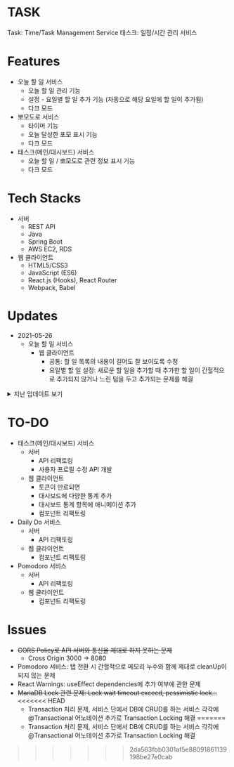 # TASK
Task: Time/Task Management Service
태스크: 일정/시간 관리 서비스

# Features
+ 오늘 할 일 서비스
    + 오늘 할 일 관리 기능
    + 설정 - 요일별 할 일 추가 기능 (자동으로 해당 요일에 할 일이 추가됨)
    + 다크 모드
+ 뽀모도로 서비스
    + 타이머 기능
    + 오늘 달성한 포모 표시 기능
    + 다크 모드    
+ 태스크(메인/대시보드) 서비스
    + 오늘 할 일 / 뽀모도로 관련 정보 표시 기능
    + 다크 모드 


# Tech Stacks
+ 서버
    + REST API
    + Java
    + Spring Boot
    + AWS EC2, RDS
+ 웹 클라이언트
    + HTML5/CSS3
    + JavaScript (ES6)
    + React.js (Hooks), React Router
    + Webpack, Babel
    
# Updates
+ 2021-05-26
    + 오늘 할 일 서비스
        + 웹 클라이언트
            + 공통: 할 일 목록의 내용이 길어도 잘 보이도록 수정
            + 요일별 할 일 설정: 새로운 할 일을 추가할 때 추가한 할 일이 간헐적으로 추가되지 않거나 느린 텀을 두고 추가되는 문제를 해결


<details><summary>지난 업데이트 보기</summary>
<p>

+ 2021-05-25
    + 태스크(메인/대시보드) 서비스, 오늘 할 일 서비스, 뽀모도로 서비스
        + 서버
            + DB: 뽀모도로 DB 수정 및 관련 서비스, API, DTO 수정 완료
            + 버그: todayFetch 함수에서 오늘 할 일 서비스의 갱신 시간만으로 오늘 할 일 서비스, 뽀모도로 서비스 둘 다 업데이트하던 문제 해결
        + 웹 클라이언트
            + 대시보드: 지금까지 한 총 뽀모 표시 기능 추가
            + 모든 서비스: 로그인 후 1시간이 지난 뒤 특정 작업을 수행하려고 하면 자동으로 로그아웃되고 로그인 페이지로 이동하는 기능 구현 (구글 토큰 유효기간: 1시간)
            + 버그
                + 대시보드 서비스: 로그아웃 버튼을 눌러도 제대로 로그아웃되어 로그인 페이지로 이동하지 않던 문제 해결
                + 뽀모도로 서비스: 
                    + 타이머가 끝나고 다시 타이머 시작 버튼이 다시 활성화 되지 않던 문제 해결
                    + 타이머가 끝나고 다시 초기 상태로 돌아갈 때, 초 단위 표시가 제대로 표시되지 않던 문제 해결 

+ 2021-05-24
    + 오늘 할 일 서비스, 뽀모도로 서비스
        + 서버
            + 다음날 오전 6시 이후에 뽀모도로 서비스에 접속하면 어제 했던 뽀모 초기화 및 최고 뽀모 기록 갱신 기능 구현
            + 다음날 오전 6시 이후에 오늘 할 일 서비스에 접속하면 어제 한 할 일 리스트 삭제 및 설정한 오늘 요일에 해당하는 할 일 리스트로 갱신하는 기능 구현

+ 2021-05-23 - 서비스 시작
    + 태스크(메인/대시보드) 서비스, 오늘 할 일 서비스, 뽀모도로 서비스
        + 서버
            + 태스크(메인/대시보드) 서비스, 오늘 할 일 서비스, 뽀모도로 서비스의 모든 기능 정상 작동 확인 완료
        + 웹 클라이언트
            + 페이지를 리로딩하면 404 에러가 뜨는 문제를 해결 (HashRouter)
            + 오늘 할 일 서비스에서 요일을 서로 다르게 저장하고 사용하고 있었던 문제를 해결

+ 2021-05-22
    + 태스크(메인/대시보드) 서비스, 오늘 할 일 서비스, 뽀모도로 서비스
        + 서버
            + AWS EC2 서버 환경 구축, RDS 데이베이스 구축 및 EC2-RDS 연결
            + EC2 서버 환경에 배포 스크립트 생성 완료 (깃허브 Pull 후 Build)
            + 서버 정상 실행 확인 완료
        + 웹 클라이언트
            + Fetch API 주소를 AWS EC2 서버 주소로 수정

+ 2021-05-21
    + 태스크(메인/대시보드) 서비스, 오늘 할 일 서비스, 뽀모도로 서비스
        + 웹 클라이언트
            + 구글 로그인 토큰 값을 localstorage가 아닌 cookie에 저장하고 참조하도록 변경
            + 모바일 환경에 맞게 일부 CSS 변경

+ 2021-05-20
    + 태스크(메인/대시보드) 서비스
        + 웹 클라이언트
            + 상단 네비게이션 바에 로그인된 사용자 표시 기능 추가
            + 네비게이션 바의 사용자 아이콘을 누르면 로그아웃 드롭다운이 나타나고, 로그아웃을 누르면 현재 사용자에서 로그아웃할 수 있는 기능 추가
    + 오늘 할 일 서비스, 뽀모도로 서비스
        + 클라이언트
            + 상단 네비게이션 바에 로그인된 사용자 표시 기능 추가

+ 2021-05-17 - 프로토타입 완성
    + 태스크(메인/대시보드) 서비스
        + 웹 클라이언트
            + 로그아웃 기능 구현 완료
    + 오늘 할 일 서비스
        + 서버
            + 기존 DB (JPA)에 사용자 ID 필드를 추가, 변경에 따른 API도 수정 완료
        + 클라이언트
            + 서버 API와 통신하는 로직 수정 (로그인 토큰으로 서버 API와 통신)

+ 2021-05-16
    + 태스크(메인/대시보드) 서비스
        + 웹 클라이언트
            + 대시보드 탭에서 사용자에 따른 뽀모도로 정보를 표시하도록 서버 API와 통신하는 로직 수정
            + 뽀모도로 관련 정보에 '나의 집중력' (시간) 항목 추가 완료
    + 뽀모도로
        + 서버
            + 사용자별 뽀모도로 DB (JPA)로 전환 완료, 전환에 따른 API도 수정 완료
        + 클라이언트
            + 서버 API와 통신하는 로직 수정 (로그인 토큰으로 서버 API와 통신)
            
+ 2021-05-15
    + 태스크(메인/대시보드) 서비스
        + 서버
            + 로그인 API 구현 완료 (Google OAuth 로그인, 토큰 검증 후 Google 서버에서 사용자 정보를 가져와서 User 리파지토리에 저장/수정 후 해당 정보 클라이언트로 전송) 
            + 버그: 로그아웃 후 다시 로그인하면 사용자 관련 뽀모도로 데이터가 모두 리셋되는 문제 해결 (Optional orElse -> Optioanl orElseGet으로 수정함)
        + 웹 클라이언트
            + 로그인 페이지 추가 완료, Google 로그인 추가 완료
            + 서버 API와 통신하는 로직 수정 (로그인 토큰으로 사용자별 데이터를 가져옴)
            + CSS 일부 수정 ( 일부 CSS 통합, 뷰포트에 따른 상단 CSS margin 조정)

+ 2021-05-14
    + 태스크(메인/대시보드) 서비스
        + 웹 클라이언트
            + 기본 CSS 디자인 적용 완료
            + 설정 탭에 다크 모드 기능 추가
    + 오늘 할 일, 뽀모도로 서비스
        + CSS 수정, 설정의 다크 모드 토글 변경 및 설명글 수정

+ 2021-05-13
    + 태스크(메인/대시보드) 서비스
        + 웹 클라이언트
            + 서버와 API 통신 테스트 완료 (따로 서버에 관련 API 추가하지 않고, 서버에서 가져온 데이터를 클라이언트에서 처리하여 정보 표시)
            + 대시보드 탭 추가 (오늘 할 일 달성률, 오늘 한 뽀모 등 관련 정보 표시) 완료

+ 2021-05-11
    + 뽀모도로 서비스
        + 서버
            + 포모 업데이트 기능 추가
        + 웹 클라이언트
            + 기본 뽀모도로 컴포넌트 프로토타입 개발 3단계 (오늘 한 포모 자동 업데이트 및 서버에 저장 기능 완성)

+ 2021-05-10
    + 뽀모도로 서비스
        + 웹 클라이언트
            + 설정 탭에 다크 모드 설정 기능 추가 완료
            + 기존 'Pomodoro' 서비스의 CSS 디자인을 적용 완료

+ 2021-05-09
    + 뽀모도로 서비스
        + 서버
            + 뽀모도로 서비스 프로토타입 API 개발 완료 (설정 타이머, 포모 저장 기능, 임시적으로 단일 리파지토리로 개발)
        + 웹 클라이언트
            + 기본 뽀모도로 컴포넌트 프로토타입 개발 2단계+ (서버 API와 통신 및 타이머 설정 기능 완성)
            + 타이머가 작동하고 있는 도중에 설정 탭으로 이동 시 언마운트된 탭(타이머 탭)에서 상태값들의 메모리 누수가 발생하는 문제 해결 (useEffect cleanUp)

+ 2021-05-08
    + 뽀모도로 서비스
        + 웹 클라이언트
            + 기본 뽀모도로 컴포넌트 프로토타입 개발 2단계 (설정 - 타이머 세팅 기능) 템플릿 완료
            + 고정 요소 (네비게이션, Footer) + React Router 적용 완료 (타이머, 설정 탭)
            + 일부 컴포넌트에 CSS 적용 완료 (Daily Do 서비스와 동일한 스타일 적용)

+ 2021-05-07
    + 뽀모도로 서비스
        + 웹 클라이언트
            + 기본 뽀모도로 컴포넌트 프로토타입 개발 1단계 (타이머 기능, 일일 포모 카운트 기능) 완료

+ 2021-05-04
    + 오늘 할 일 서비스
        + 웹 클라이언트
            + React Router를 이용하여 주소에 따라 다른 컴포넌트가 화면에 나타나도록 변경
            + CSS, JS 파일 정리 및 일부분 리팩토링 완료

+ 2021-05-03
    + 오늘 할 일 서비스
        + 웹 클라이언트
            + 설정에서 Light-Dark 테마 설정 기능 추가 (추후 styled-components를 활용하여 리팩토링할 예정)

+ 2021-05-01
    + 오늘 할 일 서비스
        + 웹 클라이언트
            + 기존 'Daily Do' 서비스의 CSS 디자인을 적용 완료

+ 2021-04-30
    + 오늘 할 일 서비스
        + 웹 클라이언트
            + 상단 네비게이션 컴포넌트 개발, 네비게이션에 따라 메인 페이지의 내용이 전환되게 수정
            + '요일 별 할 일 설정' 로드 시 목록을 2번씩 가져오는 문제 해결

+ 2021-04-29
    + 오늘 할 일 서비스
        + 서버
            + '오늘 할 일'에 오늘 요일에 해당하는 '요일별 할 일' 목록 갱신 기능에서, 요일별 할 일을 제대로 필터링하지 못하는 문제 해결
        + 웹 클라이언트
            + 컴포넌트 프로토타입 개발 3단계 (요일별 할 일 설정 기능) 개발 완료

+ 2021-04-28
    + 오늘 할 일 서비스
        + 서버
            + '요일별 할 일' 목록 API 개발 (요일별 목록 CRUD 기능) 완료
            + '오늘 할 일'에 오늘 요일에 해당하는 '요일별 할 일' 목록 갱신 기능 개발 완료

+ 2021-04-27
    + 오늘 할 일 서비스
        + 서버
            + Java 파일 및 클래스, 변수, 함수들의 이름 변경 (Task -> Todo)
        + 웹 클라이언트
            + 컴포넌트 프로토타입 개발 2단계 (할 일 수정, 체크, 서버 API와 통신) 완료

+ 2021-04-26
    + 오늘 할 일 서비스
        + 웹 클라이언트
            + 컴포넌트 프로토타입 개발 1단계 (할 일 생성, 읽기, 삭제 기능) 완료
            
+ 2021-04-25
    + 오늘 할 일 서비스
        + 서버
            + '오늘 할 일' 프로토타입 API 개발 완료
        + 웹 클라이언트
            + '오늘 할 일' 프로토타입 API 와 통신 테스트 완료 (정상작동)
</p>
</details>



# TO-DO
+ 태스크(메인/대시보드) 서비스
    + 서버
        + API 리팩토링
        + 사용자 프로필 수정 API 개발
    + 웹 클라이언트
        + 토큰이 만료되면 
        + 대시보드에 다양한 통계 추가
        + 대시보드 통계 항목에 애니메이션 추가   
        + 컴포넌트 리팩토링           
+ Daily Do 서비스
    + 서버
        + API 리팩토링
    + 웹 클라이언트
        + 컴포넌트 리팩토링        
+ Pomodoro 서비스
    + 서버
        + API 리팩토링
    + 웹 클라이언트
        + 컴포넌트 리팩토링

# Issues
+ ~~CORS Policy로 API 서버와 통신을 제대로 하지 못하는 문제~~
    + Cross Origin 3000 -> 8080
+ Pomodoro 서비스: 탭 전환 시 간헐적으로 메모리 누수와 함께 제대로 cleanUp이 되지 않는 문제
+ React Warnings: useEffect dependencies에 추가 여부에 관한 문제
+ ~~MariaDB Lock 관련 문제: Lock wait timeout exceed, pessimistic lock...~~
<<<<<<< HEAD
    + Transaction 처리 문제, 서비스 단에서 DB에 CRUD를 하는 서비스 각각에 @Transactional 어노테이션 추가로 Transaction Locking 해결
=======
    + Transaction 처리 문제, 서비스 단에서 DB에 CRUD를 하는 서비스 각각에 @Transactional 어노테이션 추가로 Transaction Locking 해결
>>>>>>> 2da563fbb0301af5e88091861139198be27e0cab
